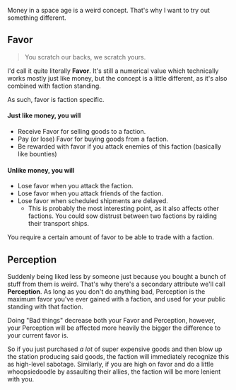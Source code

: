 Money in a space age is a weird concept. That's why I want to try out something different.

## Favor
> You scratch our backs, we scratch yours.

I'd call it quite literally **Favor**.
It's still a numerical value which technically works mostly just like money, but the concept is a little different, as it's also combined with faction standing.

As such, favor is faction specific.

#### Just like money, you will
- Receive Favor for selling goods to a faction.
- Pay (or lose) Favor for buying goods from a faction.
- Be rewarded with favor if you attack enemies of this faction (basically like bounties)

#### Unlike money, you will
- Lose favor when you attack the faction.
- Lose favor when you attack friends of the faction.
- Lose favor when scheduled shipments are delayed.
  - This is probably the most interesting point, as it also affects other factions. You could sow distrust between two factions by raiding their transport ships.

You require a certain amount of favor to be able to trade with a faction.

## Perception
Suddenly being liked less by someone just because you bought a bunch of stuff from them is weird. That's why there's a secondary attribute we'll call **Perception**. As long as you don't do anything bad, Perception is the maximum favor you've ever gained with a faction, and used for your public standing with that faction.

Doing "Bad things" decrease both your Favor and Perception, however, your Perception will be affected more heavily the bigger the difference to your current favor is.

So if you just purchased *a lot* of super expensive goods and then blow up the station producing said goods, the faction will immediately recognize this as high-level sabotage. Similarly, if you are high on favor and do a little whoopsiedoodle by assaulting their allies, the faction will be more lenient with you.
